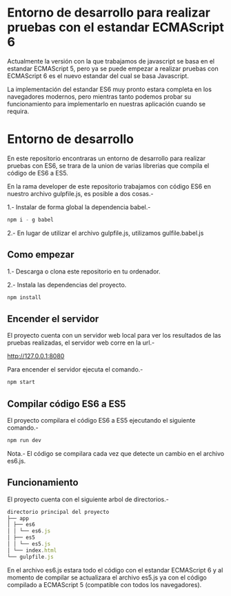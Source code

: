 Entorno de desarrollo para realizar pruebas con el estandar ECMAScript 6
========================================================================

Actualmente la versión con la que trabajamos de javascript se basa en el estandar ECMAScript 5, pero ya se puede empezar a realizar pruebas con ECMAScript 6 es el nuevo estandar del cual se basa Javascript.

La implementación del estandar ES6 muy pronto estara completa en los navegadores modernos, pero mientras tanto podemos probar su funcionamiento para implementarlo en nuestras aplicación cuando se requira.

# Entorno de desarrollo

En este repositorio encontraras un entorno de desarrollo para realizar pruebas con ES6, se trara de la union de varias librerias que compila el código de ES6 a ES5.

En la rama developer de este repositorio trabajamos con código ES6 en nuestro archivo gulpfile.js, es posible a dos cosas.-

1.- Instalar de forma global la dependencia babel.-

```js
npm i - g babel
```

2.- En lugar de utilizar el archivo gulpfile.js, utilizamos gulfile.babel.js

## Como empezar

1.- Descarga o clona este repositorio en tu ordenador.

2.- Instala las dependencias del proyecto.

```js
npm install
```

## Encender el servidor

El proyecto cuenta con un servidor web local para ver los resultados de las pruebas realizadas, el servidor web corre en la url.-

http://127.0.0.1:8080

Para encender el servidor ejecuta el comando.-

```js
npm start
```

## Compilar código ES6 a ES5

El proyecto compilara el código ES6 a ES5 ejecutando el siguiente comando.-

```js
npm run dev
```

Nota.- El código se compilara cada vez que detecte un cambio en el archivo es6.js.

## Funcionamiento

El proyecto cuenta con el siguiente arbol de directorios.-

```js
directorio principal del proyecto
├── app
│ ├── es6
│ │ └── es6.js
│ ├── es5
│ │ └── es5.js
│ └── index.html
└── gulpfile.js
```

En el archivo es6.js estara todo el código con el estandar ECMAScript 6 y al momento de compilar se actualizara el archivo es5.js ya con el código compilado a ECMAScript 5 (compatible con todos los navegadores).